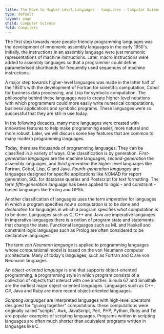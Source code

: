```yaml
---
title: The Move to Higher-Level Languages - Compilers - Computer Science
type: default
layout: page
child: Computer Science
fold: Compilers
---
```


The first step towards more people-friendly programming languages was the
development of mnemonic assembly languages in the early 1950's. Initially, the
instructions in an assembly language were just mnemonic representations of
machine instructions. Later, macro instructions were added to assembly languages
so that a programmer could define parameterised shorthands for frequently used
sequences of machine instructions.

A major step towards higher-level languages was made in the latter half of the
1950's with the development of Fortran for scientific computation, Cobol for
business data processing, and Lisp for symbolic computation. The philosophy
behind these languages was to create higher-level notations with which
programmers could more easily write numerical computations, business
applications and symbolic programs. These languages were so successful that they
are still in use today.

In the following decades, many more languages were created with innovative
features to help make programming easier, more natural and more robust. Later,
we will discuss some key features that are common to many modern programming
languages.

Today, there are thousands of programming languages. They can be classified in a
variety of ways. One classification is by generation. _First-generation
languages_ are the machine languages, _second-generation_ the assembly
languages, and _third generation_ the higher level languages like Fortran,
Cobol, Lisp, C and Java. _Fourth-generation languages_ are languages designed
for specific applications like NOMAD for report generation, SQL for database
queries and Postscript for text formatting. The term _fifth-generation language_
has been applied to logic - and constraint - based languages like Prolog and
OPS5.

Another classification of languages uses the term _imperative_ for languages in
which a program specifies _how_ a computation is to be done and _declarative_
for languages in which a program specifies _what_ computation is to be done.
Languages such as C, C++ and Java are imperative langauges. In imperative
languages there is a notion of program state and statements that change the
state. Functional languages such as ML and Haskell and constraint logic
languages such as Prolog are often considered to be declarative languages.

The term _von Neumann language_ is applied to programming languages whose
computational model is based on the von Neumann computer architecture. Many
of today's languages, such as Fortran and C are von Neumann languages.

An _object-oriented language_ is one that supports object-oriented programming,
a programming style in which program consists of a collection of objects that
interact with one another. Simula 67 and Smalltalk are the earliest major
object-oriented languages. Languages such as C++, C#, Java and Ruby are more
recent object-oriented languages.

_Scripting languages_ are interpreted languages with high-level operators
designed for "gluing together" computations. these computations were originally
called "scripts". Awk, JavaScript, Perl, PHP, Python, Ruby and Tel are popular
examples of scripting languages. Programs written in scripting languages are
often much shorter than equivalent programs written in languages like C.
